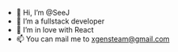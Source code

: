 - 👋 Hi, I’m @SeeJ
- 👀 I’m a fullstack developer
- 💞️ I’m in love with React
- 📫 You can mail me to <xgensteam@gmail.com>
